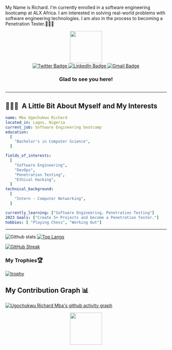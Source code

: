 My Name is Richard. I'm currently enrolled in a software engineering bootcamp at ALX Africa. I am interested in solving real-world problems with software engineering technologies. I am also in the process to becoming a Penetration Tester.👨🏻‍💻
 
<div id="header" align="center">
  <img src="https://media.giphy.com/media/HwBlFQZFcAoUcPHZdX/giphy.gif" width="100"/>
</div>

<div id="badges" align="center">
  <a href="https://twitter.com/_RichardMba?t=RcJyjzEW_HJlrJcg8C4kWA&s=09">
    <img src="https://img.shields.io/badge/Twitter-blue?&logo=twitter&logoColor=highcontrast" alt="Twitter Badge"/>
  </a>
  <a href="https://www.linkedin.com/in/richard-mba/">
    <img src="https://img.shields.io/badge/LinkedIn-blue?&logo=linkedin&logoColor=highcontrast" alt="LinkedIn Badge"/>
  </a>
  <a href="mailto:mbarichard18@gmail.com">
    <img src="https://img.shields.io/badge/Gmail-D14836?&logo=gmail&logoColor=white" alt="Gmail Badge"/>
  </a>
</div>

<div id="Profile" align="center">
 <h3>Glad to see you here!</h3>
<img src="https://komarev.com/ghpvc/?username=Tilorich&style=compact-square&color=blue"  alt=""/>
</div>

---

<h2> 👨🏻‍💻  &nbsp;A Little Bit About Myself and My Interests </h2>

```yaml
name: Mba Ugochukwu Richard
located_in: Lagos, Nigeria
current_job: Software Engineering bootcamp
education:
  [
    "Bachelor's in Computer Science",
  ]

fields_of_interests:
  [
    "Software Engineering",
    "DevOps",
    "Penetration Testing",
    "Ethical Hacking",
  ]
technical_background:
  [
    "Intern - Computer Networking",
  ]

currently_learning: ["Software Engineering, Penetration Testing"]
2023 Goals: ["Create 5+ Projects and become a Penetration Tester."]
hobbies: [ "Playing Chess", "Working Out"]
```

--- 
![Github stats](https://github-readme-stats.vercel.app/api?&username=Tilorich&repo=Tilorich&theme=highcontrast&show_icons=true&count_private=true)
[![Top Langs](https://github-readme-stats.vercel.app/api/top-langs/?username=Tilorich&langs_count=20&layout=compact&theme=vision-friendly-dark&count_private=true)](https://github.com/anuraghazra/github-readme-stats)



[![GitHub Streak](https://streak-stats.demolab.com/?user=Tilorich&theme=highcontrast)](https://git.io/streak-stats)

### My Trophies🏆 <!--My Trophies-->

[![trophy](https://github-profile-trophy.vercel.app/?username=Tilorich&theme=tokyonight&no-bg=false&no-frame=false&count_private=true)](https://github.com/Tilorich/Tilorich)

## My Contribution Graph :bar_chart:

[![Ugochukwu Richard Mba's github activity graph](https://github-readme-activity-graph.cyclic.app/graph?username=Tilorich&theme=chartreuse-dark)](https://github.com/ashutosh00710/github-readme-activity-graph)

<div id="header" align="center">
  <img src="https://media.giphy.com/media/HwBlFQZFcAoUcPHZdX/giphy.gif" width="100"/>
</div>
